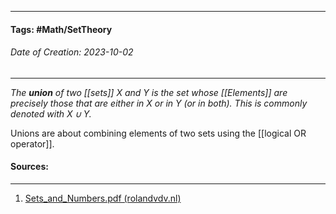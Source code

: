 __________________________________________________________________________
#### **Tags:** #Math/SetTheory 
###### *Date of Creation: 2023-10-02*
__________________________________________________________________________

*The **union** of two [[sets]] $X$ and $Y$ is the set whose [[Elements]] are precisely those that are either in $X$ or in $Y$ (or in both). This is commonly denoted with $X \cup Y$.*

Unions are about combining elements of two sets using the [[logical OR operator]].
#### Sources:
__________________________________________________________________________
1. [Sets_and_Numbers.pdf (rolandvdv.nl)](https://www.rolandvdv.nl/Sets_and_Numbers.pdf)